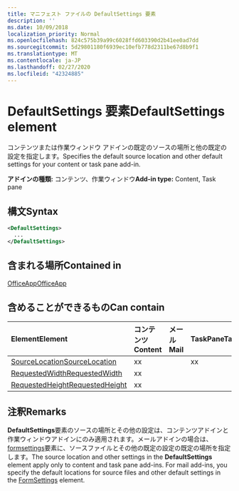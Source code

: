 ```yaml
---
title: マニフェスト ファイルの DefaultSettings 要素
description: ''
ms.date: 10/09/2018
localization_priority: Normal
ms.openlocfilehash: 824c575b39a99c6028ffd603390d2b41ee0ad7dd
ms.sourcegitcommit: 5d29801180f6939ec10efb778d2311be67d8b9f1
ms.translationtype: MT
ms.contentlocale: ja-JP
ms.lasthandoff: 02/27/2020
ms.locfileid: "42324885"
---
```

# <a name="defaultsettings-element"></a><span data-ttu-id="d4aa2-102">DefaultSettings 要素</span><span class="sxs-lookup"><span data-stu-id="d4aa2-102">DefaultSettings element</span></span>

<span data-ttu-id="d4aa2-103">コンテンツまたは作業ウィンドウ アドインの既定のソースの場所と他の既定の設定を指定します。</span><span class="sxs-lookup"><span data-stu-id="d4aa2-103">Specifies the default source location and other default settings for your content or task pane add-in.</span></span>

<span data-ttu-id="d4aa2-104">**アドインの種類:** コンテンツ、作業ウィンドウ</span><span class="sxs-lookup"><span data-stu-id="d4aa2-104">**Add-in type:** Content, Task pane</span></span>

## <a name="syntax"></a><span data-ttu-id="d4aa2-105">構文</span><span class="sxs-lookup"><span data-stu-id="d4aa2-105">Syntax</span></span>

```XML
<DefaultSettings>
  ...
</DefaultSettings>
```

## <a name="contained-in"></a><span data-ttu-id="d4aa2-106">含まれる場所</span><span class="sxs-lookup"><span data-stu-id="d4aa2-106">Contained in</span></span>

[<span data-ttu-id="d4aa2-107">OfficeApp</span><span class="sxs-lookup"><span data-stu-id="d4aa2-107">OfficeApp</span></span>](officeapp.md)

## <a name="can-contain"></a><span data-ttu-id="d4aa2-108">含めることができるもの</span><span class="sxs-lookup"><span data-stu-id="d4aa2-108">Can contain</span></span>

|<span data-ttu-id="d4aa2-109">**Element**</span><span class="sxs-lookup"><span data-stu-id="d4aa2-109">**Element**</span></span>|<span data-ttu-id="d4aa2-110">**コンテンツ**</span><span class="sxs-lookup"><span data-stu-id="d4aa2-110">**Content**</span></span>|<span data-ttu-id="d4aa2-111">**メール**</span><span class="sxs-lookup"><span data-stu-id="d4aa2-111">**Mail**</span></span>|<span data-ttu-id="d4aa2-112">**TaskPane**</span><span class="sxs-lookup"><span data-stu-id="d4aa2-112">**TaskPane**</span></span>|
|:-----|:-----|:-----|:-----|
|[<span data-ttu-id="d4aa2-113">SourceLocation</span><span class="sxs-lookup"><span data-stu-id="d4aa2-113">SourceLocation</span></span>](sourcelocation.md)|<span data-ttu-id="d4aa2-114">x</span><span class="sxs-lookup"><span data-stu-id="d4aa2-114">x</span></span>||<span data-ttu-id="d4aa2-115">x</span><span class="sxs-lookup"><span data-stu-id="d4aa2-115">x</span></span>|
|[<span data-ttu-id="d4aa2-116">RequestedWidth</span><span class="sxs-lookup"><span data-stu-id="d4aa2-116">RequestedWidth</span></span>](requestedwidth.md)|<span data-ttu-id="d4aa2-117">x</span><span class="sxs-lookup"><span data-stu-id="d4aa2-117">x</span></span>|||
|[<span data-ttu-id="d4aa2-118">RequestedHeight</span><span class="sxs-lookup"><span data-stu-id="d4aa2-118">RequestedHeight</span></span>](requestedheight.md)|<span data-ttu-id="d4aa2-119">x</span><span class="sxs-lookup"><span data-stu-id="d4aa2-119">x</span></span>|||

## <a name="remarks"></a><span data-ttu-id="d4aa2-120">注釈</span><span class="sxs-lookup"><span data-stu-id="d4aa2-120">Remarks</span></span>

<span data-ttu-id="d4aa2-121">**DefaultSettings**要素のソースの場所とその他の設定は、コンテンツアドインと作業ウィンドウアドインにのみ適用されます。メールアドインの場合は、 [formsettings](formsettings.md)要素に、ソースファイルとその他の既定の設定の既定の場所を指定します。</span><span class="sxs-lookup"><span data-stu-id="d4aa2-121">The source location and other settings in the **DefaultSettings** element apply only to content and task pane add-ins. For mail add-ins, you specify the default locations for source files and other default settings in the [FormSettings](formsettings.md) element.</span></span>

